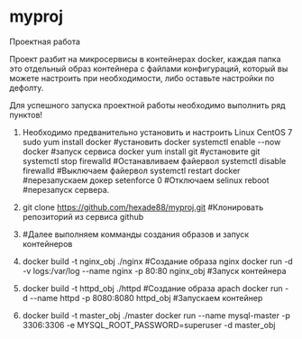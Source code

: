 # myproj
Проектная работа

Проект разбит на микросервисы в контейнерах docker, каждая папка это отдельный образ контейнера
с файлами конфигураций, который вы можете настроить при необходимости, либо оставьте настройки по дефолту.

Для успешного запуска проектной работы необходимо выполнить ряд пунктов!

1.  Необходимо предванительно установить и настроить Linux CentOS 7
    sudo yum install docker         #установить docker
    systemctl enable --now docker   #запуск сервиса docker
    yum install git                 #установите git    
    systemctl stop firewalld        #Останавливаем файервол
    systemctl disable firewalld     #Выключаем файервол
    systemctl restart docker        #перезапускаем докер
    setenforce 0                    #Отключаем selinux
    reboot                          #перезапуск сервера.

2.  git clone https://github.com/hexade88/myproj.git  #Клонировать репозиторий из сервиса github

3.   #Далее выполняем комманды создания образов и запуск контейнеров

4.   docker build -t nginx_obj ./nginx                                            #Создание образа nginx
     docker run -d -v logs:/var/log --name nginx -p 80:80 nginx_obj               #Запуск контейнера

5.   docker build -t httpd_obj ./httpd                                     #Создание образа apach
     docker run -d --name httpd -p 8080:8080 httpd_obj                     #Запускаем контейнер

6.   docker build -t master_obj ./master
     docker run --name mysql-master -p 3306:3306 -e MYSQL_ROOT_PASSWORD=superuser -d master_obj 